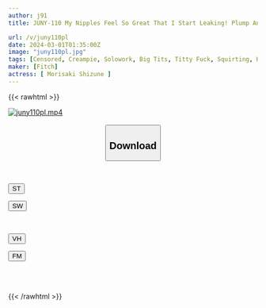 ```yaml
---
author: j91
title: JUNY-110 My Nipples Feel So Great That I Start Leaking! Plump And Curvy Hot Spring Inn Waitress Shizune Morisaki

url: /v/juny110pl
date: 2024-03-01T01:35:00Z
image: "juny110pl.jpg"
tags: [Censored, Creampie, Solowork, Big Tits, Titty Fuck, Squirting, Huge Butt	]
maker: [Fitch]
actress: [ Morisaki Shizune ]
---
```



{{< rawhtml >}}

<div class="video" data-videoid="jVObKYXMk2izjlJ">
    <a href="javascript:;">
        <img src="/v/juny110pl/juny110pl.jpg" width="WIDTH" height="HEIGHT" alt="juny110pl.mp4" loading="lazy">
    </a>
</div>

<script type="text/javascript" src="https://j91.asia/asset/on-demand-st.js"></script>

<br>
  <link rel="stylesheet" href="https://j91.asia/asset/bs5.css">
  
  <center>
  <button class="btn btn-primary" type="button" data-bs-toggle="collapse" data-bs-target=".multi-collapse" aria-expanded="false" aria-controls="multiCollapseExample1 multiCollapseExample2"><h2>Download</h2></button></center>
</p>
<div class="row">
  <div class="col">
    <div class="collapse multi-collapse" id="multiCollapseExample1">
      <div class="card card-body">
	      	      <br>
<div class="buttons">  
<p><a href="https://streamtape.to/v/jVObKYXMk2izjlJ" target="_blank"><button class="btn-hover color-3"><i class="fa fa-download"></i> ST</button></a></p>
<p><a href="https://cdnwish.com/z78rj56jvz8m" target="_blank"><button class="btn-hover color-2"><i class="fa fa-download"></i> SW</button></a></p></div>
    </div>
  </div>
</div>
  <div class="col">
    <div class="collapse multi-collapse" id="multiCollapseExample2">
      <div class="card card-body">
	      <br>
<div class="buttons">
<p><a href="https://vidhidepro.com/f/1lj6a79vdca7"><button class="btn-hover color-9"><i class="fa fa-download"></i> VH</button></a></p>
<p><a href="https://filemoon.sx/d/9oxhx92ahftx"><button class="btn-hover color-8"><i class="fa fa-download"></i> FM</button></a></p></div>
<br><br>
      </div>
    </div>
  </div>
</div>

{{< /rawhtml >}}